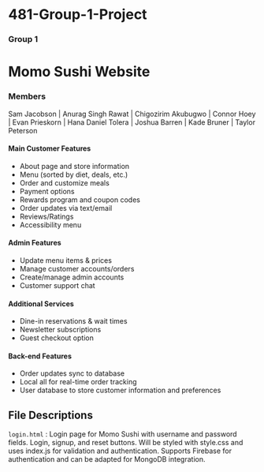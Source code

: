# 481-Group-1-Project

### Group 1

# Momo Sushi Website

### Members

Sam Jacobson | 
Anurag Singh Rawat |
Chigozirim Akubugwo |
Connor Hoey |
Evan Prieskorn |
Hana Daniel Tolera |
Joshua Barren |
Kade Bruner |
Taylor Peterson 

#### Main Customer Features
* About page and store information
* Menu (sorted by diet, deals, etc.)
* Order and customize meals
* Payment options
* Rewards program and coupon codes
* Order updates via text/email
* Reviews/Ratings
* Accessibility menu

#### Admin Features
* Update menu items & prices
* Manage customer accounts/orders
* Create/manage admin accounts
* Customer support chat

#### Additional Services
* Dine-in reservations & wait times
* Newsletter subscriptions
* Guest checkout option

#### Back-end Features
* Order updates sync to database
* Local all for real-time order tracking
* User database to store customer information and preferences

## File Descriptions

```login.html``` : Login page for Momo Sushi with username and password fields. Login, signup, and reset buttons. Will be styled with style.css and uses index.js for validation and authentication. Supports Firebase for authentication and can be adapted for MongoDB integration.
